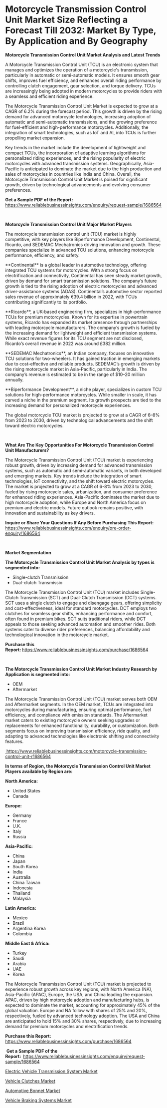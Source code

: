 <p><h1>Motorcycle Transmission Control Unit Market Size Reflecting a Forecast Till 2032: Market By Type, By Application and By Geography</h1></p><p><strong>Motorcycle Transmission Control Unit Market Analysis and Latest Trends</strong></p>
<p><p>A Motorcycle Transmission Control Unit (TCU) is an electronic system that manages and optimizes the operation of a motorcycle's transmission, particularly in automatic or semi-automatic models. It ensures smooth gear shifts, improves fuel efficiency, and enhances overall riding performance by controlling clutch engagement, gear selection, and torque delivery. TCUs are increasingly being adopted in modern motorcycles to provide riders with a seamless and efficient riding experience.</p><p>The Motorcycle Transmission Control Unit Market is expected to grow at a CAGR of 6.2% during the forecast period. This growth is driven by the rising demand for advanced motorcycle technologies, increasing adoption of automatic and semi-automatic transmissions, and the growing preference for fuel-efficient and high-performance motorcycles. Additionally, the integration of smart technologies, such as IoT and AI, into TCUs is further propelling market expansion.</p><p>Key trends in the market include the development of lightweight and compact TCUs, the incorporation of adaptive learning algorithms for personalized riding experiences, and the rising popularity of electric motorcycles with advanced transmission systems. Geographically, Asia-Pacific is anticipated to dominate the market due to the high production and sales of motorcycles in countries like India and China. Overall, the Motorcycle Transmission Control Unit Market is poised for significant growth, driven by technological advancements and evolving consumer preferences.</p></p>
<p><strong>Get a Sample PDF of the Report:&nbsp;</strong> <a href="https://www.reliablebusinessinsights.com/enquiry/request-sample/1686564?utm_campaign=115&utm_medium=2&utm_source=Github&utm_content=ia&utm_term=22012025&utm_id=motorcycle-transmission-control-unit">https://www.reliablebusinessinsights.com/enquiry/request-sample/1686564</a></p>
<p>&nbsp;</p>
<p><strong>Motorcycle Transmission Control Unit Major Market Players</strong></p>
<p><p>The motorcycle transmission control unit (TCU) market is highly competitive, with key players like Biperformance Development, Continental, Ricardo, and SEDEMAC Mechatronics driving innovation and growth. These companies specialize in advanced TCU solutions, enhancing motorcycle performance, efficiency, and safety.</p><p>**Continental** is a global leader in automotive technology, offering integrated TCU systems for motorcycles. With a strong focus on electrification and connectivity, Continental has seen steady market growth, driven by demand for smart transmission solutions. The company’s future growth is tied to the rising adoption of electric motorcycles and advanced driver-assistance systems (ADAS). Continental’s automotive sector reported sales revenue of approximately €39.4 billion in 2022, with TCUs contributing significantly to its portfolio.</p><p>**Ricardo**, a UK-based engineering firm, specializes in high-performance TCUs for premium motorcycles. Known for its expertise in powertrain systems, Ricardo has expanded its market presence through partnerships with leading motorcycle manufacturers. The company’s growth is fueled by the increasing demand for lightweight and efficient transmission systems. While exact revenue figures for its TCU segment are not disclosed, Ricardo’s overall revenue in 2022 was around £382 million.</p><p>**SEDEMAC Mechatronics**, an Indian company, focuses on innovative TCU solutions for two-wheelers. It has gained traction in emerging markets due to cost-effective and reliable products. SEDEMAC’s growth is driven by the rising motorcycle market in Asia-Pacific, particularly in India. The company’s revenue is estimated to be in the range of $10–20 million annually.</p><p>**Biperformance Development**, a niche player, specializes in custom TCU solutions for high-performance motorcycles. While smaller in scale, it has carved a niche in the premium segment. Its growth prospects are tied to the increasing demand for personalized motorcycle experiences.</p><p>The global motorcycle TCU market is projected to grow at a CAGR of 6–8% from 2023 to 2030, driven by technological advancements and the shift toward electric motorcycles.</p></p>
<p>&nbsp;</p>
<p><strong>What Are The Key Opportunities For Motorcycle Transmission Control Unit Manufacturers?</strong></p>
<p><p>The Motorcycle Transmission Control Unit (TCU) market is experiencing robust growth, driven by increasing demand for advanced transmission systems, such as automatic and semi-automatic variants, in both developed and emerging markets. Key trends include the integration of smart technologies, IoT connectivity, and the shift toward electric motorcycles. The market is projected to grow at a CAGR of 6-8% from 2023 to 2030, fueled by rising motorcycle sales, urbanization, and consumer preference for enhanced riding experiences. Asia-Pacific dominates the market due to high motorcycle adoption, while Europe and North America focus on premium and electric models. Future outlook remains positive, with innovation and sustainability as key drivers.</p></p>
<p><strong>Inquire or Share Your Questions If Any Before Purchasing This Report:</strong> <a href="https://www.reliablebusinessinsights.com/enquiry/pre-order-enquiry/1686564?utm_campaign=115&utm_medium=2&utm_source=Github&utm_content=ia&utm_term=22012025&utm_id=motorcycle-transmission-control-unit">https://www.reliablebusinessinsights.com/enquiry/pre-order-enquiry/1686564</a></p>
<p>&nbsp;</p>
<p><strong>Market Segmentation</strong></p>
<p><strong>The Motorcycle Transmission Control Unit Market Analysis by types is segmented into:</strong></p>
<p><ul><li>Single-clutch Transmission</li><li>Dual-clutch Transmissio</li></ul></p>
<p><p>The Motorcycle Transmission Control Unit (TCU) market includes Single-Clutch Transmission (SCT) and Dual-Clutch Transmission (DCT) systems. SCT uses a single clutch to engage and disengage gears, offering simplicity and cost-effectiveness, ideal for standard motorcycles. DCT employs two clutches for seamless gear shifts, enhancing performance and comfort, often found in premium bikes. SCT suits traditional riders, while DCT appeals to those seeking advanced automation and smoother rides. Both systems cater to diverse rider preferences, balancing affordability and technological innovation in the motorcycle market.</p></p>
<p><strong>Purchase this Report:&nbsp;</strong><a href="https://www.reliablebusinessinsights.com/purchase/1686564?utm_campaign=115&utm_medium=2&utm_source=Github&utm_content=ia&utm_term=22012025&utm_id=motorcycle-transmission-control-unit">https://www.reliablebusinessinsights.com/purchase/1686564</a></p>
<p>&nbsp;</p>
<p><strong>The Motorcycle Transmission Control Unit Market Industry Research by Application is segmented into:</strong></p>
<p><ul><li>OEM</li><li>Aftermarket</li></ul></p>
<p><p>The Motorcycle Transmission Control Unit (TCU) market serves both OEM and Aftermarket segments. In the OEM market, TCUs are integrated into motorcycles during manufacturing, ensuring optimal performance, fuel efficiency, and compliance with emission standards. The Aftermarket market caters to existing motorcycle owners seeking upgrades or replacements for enhanced functionality, durability, or customization. Both segments focus on improving transmission efficiency, ride quality, and adapting to advanced technologies like electronic shifting and connectivity features.</p></p>
<p><a href="https://www.reliablebusinessinsights.com/motorcycle-transmission-control-unit-r1686564?utm_campaign=115&utm_medium=2&utm_source=Github&utm_content=ia&utm_term=22012025&utm_id=motorcycle-transmission-control-unit">&nbsp;https://www.reliablebusinessinsights.com/motorcycle-transmission-control-unit-r1686564</a></p>
<p><strong>In terms of Region, the Motorcycle Transmission Control Unit Market Players available by Region are:</strong></p>
<p>
    <p> <strong> North America: </strong>
        <ul>
            <li>United States</li>
            <li>Canada</li>
        </ul>
        </p> 
    <p> <strong> Europe: </strong>
        <ul>
            <li>Germany</li>
            <li>France</li>
            <li>U.K.</li>
            <li>Italy</li>
            <li>Russia</li>
        </ul>
        </p> 
    <p> <strong> Asia-Pacific: </strong>
        <ul>
            <li>China</li>
            <li>Japan</li>
            <li>South Korea</li>
            <li>India</li>
            <li>Australia</li>
            <li>China Taiwan</li>
            <li>Indonesia</li>
            <li>Thailand</li>
            <li>Malaysia</li>
        </ul>
        </p> 
    <p> <strong> Latin America: </strong>
        <ul>
            <li>Mexico</li>
            <li>Brazil</li>
            <li>Argentina Korea</li>
            <li>Colombia</li>
        </ul>
        </p> 
    <p> <strong> Middle East & Africa: </strong>
        <ul>
            <li>Turkey</li>
            <li>Saudi</li>
            <li>Arabia</li>
            <li>UAE</li>
            <li>Korea</li>
        </ul>
    </p>
    </p>
<p><p>The Motorcycle Transmission Control Unit (TCU) market is projected to experience robust growth across key regions, with North America (NA), Asia-Pacific (APAC), Europe, the USA, and China leading the expansion. APAC, driven by high motorcycle adoption and manufacturing hubs, is expected to dominate the market, accounting for approximately 45% of the global valuation. Europe and NA follow with shares of 25% and 20%, respectively, fueled by advanced technology adoption. The USA and China are anticipated to hold 15% and 30% shares, respectively, due to increasing demand for premium motorcycles and electrification trends.</p></p>
<p><strong>Purchase this Report: </strong><a href="https://www.reliablebusinessinsights.com/purchase/1686564?utm_campaign=115&utm_medium=2&utm_source=Github&utm_content=ia&utm_term=22012025&utm_id=motorcycle-transmission-control-unit">https://www.reliablebusinessinsights.com/purchase/1686564</a></p>
<p>&nbsp;<strong>Get a Sample PDF of the Report:&nbsp;&nbsp;</strong><a href="https://www.reliablebusinessinsights.com/enquiry/request-sample/1686564?utm_campaign=115&utm_medium=2&utm_source=Github&utm_content=ia&utm_term=22012025&utm_id=motorcycle-transmission-control-unit">https://www.reliablebusinessinsights.com/enquiry/request-sample/1686564</a></p>
<p><strong></strong></p>
<p><p><a href="https://github.com/bogganbillie6969/Market-Research-Report-List-1/blob/main/electric-vehicle-transmission-system-market.md?utm_campaign=115&utm_medium=2&utm_source=Github&utm_content=ia&utm_term=22012025&utm_id=motorcycle-transmission-control-unit">Electric Vehicle Transmission System Market</a></p><p><a href="https://github.com/donnettaletizia/Market-Research-Report-List-1/blob/main/vehicle-clutches-market.md?utm_campaign=115&utm_medium=2&utm_source=Github&utm_content=ia&utm_term=22012025&utm_id=motorcycle-transmission-control-unit">Vehicle Clutches Market</a></p><p><a href="https://github.com/boisetwa16/Market-Research-Report-List-1/blob/main/automotive-bonnet-market.md?utm_campaign=115&utm_medium=2&utm_source=Github&utm_content=ia&utm_term=22012025&utm_id=motorcycle-transmission-control-unit">Automotive Bonnet Market</a></p><p><a href="https://github.com/alberthagorsuch/Market-Research-Report-List-1/blob/main/vehicle-braking-systems-market.md?utm_campaign=115&utm_medium=2&utm_source=Github&utm_content=ia&utm_term=22012025&utm_id=motorcycle-transmission-control-unit">Vehicle Braking Systems Market</a></p></p>
